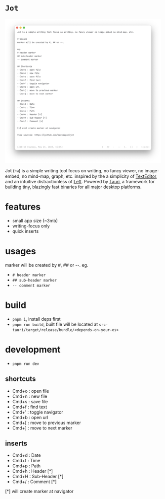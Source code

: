 # `Jot`

<img src="src/assets/ss.png"/>

Jot (จด) is a simple writing tool focus on writing, no fancy viewer, no image-embed, no mind-map, graph, etc. inspired by the a simplicity of [TextEditor](https://support.apple.com/en-ae/guide/textedit/welcome/mac), and an intuitive distractionless of [Left](https://github.com/hundredrabbits/Left). Powered by [Tauri](https://tauri.app), a framework for building tiny, blazingly fast binaries for all major desktop platforms.

# features

- small app size (~3mb)
- writing-focus only
- quick inserts

# usages

marker will be created by #, ## or --.
eg.

- `# header marker`
- `## sub-header marker`
- `-- comment marker`

# build

- `pnpm i`, install deps first
- `pnpm run build`, built file will be located at `src-tauri/target/release/bundle/<depends-on-your-os>`

# development

- `pnpm run dev`

## shortcuts

- Cmd+o : open file
- Cmd+n : new file
- Cmd+s : save file
- Cmd+f : find text
- Cmd+' : toggle navigator
- Cmd+b : open url
- Cmd+[ : move to previous marker
- Cmd+] : move to next marker

## inserts

- Cmd+d : Date
- Cmd+t : Time
- Cmd+p : Path
- Cmd+h : Header [*]
- Cmd+H : Sub-Header [*]
- Cmd+/ : Comment [*]

[*] will create marker at navigator

